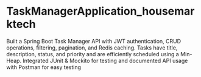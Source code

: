 # TaskManagerApplication_housemarktech
Built a Spring Boot Task Manager API with JWT authentication, CRUD operations, filtering, pagination, and Redis caching. Tasks have title, description, status, and priority and are efficiently scheduled using a Min-Heap. Integrated JUnit &amp; Mockito for testing and documented API usage with Postman for easy testing
